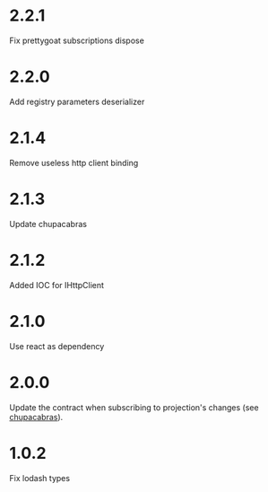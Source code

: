 # 2.2.1

Fix prettygoat subscriptions dispose

# 2.2.0

Add registry parameters deserializer

# 2.1.4

Remove useless http client binding

# 2.1.3

Update chupacabras

# 2.1.2

Added IOC for IHttpClient

# 2.1.0

Use react as dependency

# 2.0.0

Update the contract when subscribing to projection's changes (see [chupacabras](https://github.com/tierratelematics/chupacabras)).


# 1.0.2

Fix lodash types